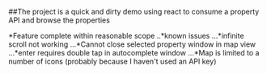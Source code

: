 ##The project is a quick and dirty demo using react to consume a property API and browse the properties

*Feature complete within reasonable scope
..*known issues
...*infinite scroll not working
...*Cannot close selected property window in map view
...*enter requires double tap in autocomplete window
...*Map is limited to a number of icons (probably because I haven't used an API key)
